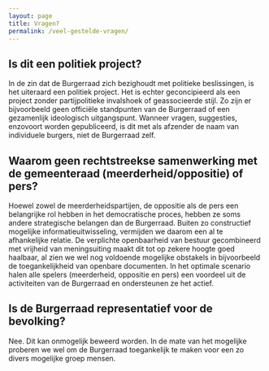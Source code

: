 ```yaml
---
layout: page
title: Vragen?
permalink: /veel-gestelde-vragen/
---
```


## Is dit een politiek project?
In de zin dat de Burgerraad zich bezighoudt met politieke beslissingen, is het uiteraard een politiek project. Het is echter geconcipieerd als een project zonder partijpolitieke invalshoek of geassocieerde stijl. Zo zijn er bijvoorbeeld geen officiële standpunten van de Burgerraad of een gezamenlijk ideologisch uitgangspunt. Wanneer vragen, suggesties, enzovoort worden gepubliceerd, is dit met als afzender de naam van individuele burgers, niet de Burgerraad zelf.

## Waarom geen rechtstreekse samenwerking met de gemeenteraad (meerderheid/oppositie) of pers?
Hoewel zowel de meerderheidspartijen, de oppositie als de pers een belangrijke rol hebben in het democratische proces, hebben ze soms andere strategische belangen dan de Burgerraad. Buiten zo constructief mogelijke informatieuitwisseling, vermijden we daarom een al te afhankelijke relatie. De verplichte openbaarheid van bestuur gecombineerd met vrijheid van meningsuiting maakt dit tot op zekere hoogte goed haalbaar, al zien we wel nog voldoende mogelijke obstakels in bijvoorbeeld de toegankelijkheid van openbare documenten. In het optimale scenario halen alle spelers (meerderheid, oppositie en pers) een voordeel uit de activiteiten van de Burgerraad en ondersteunen ze het actief.

## Is de Burgerraad representatief voor de bevolking?
Nee. Dit kan onmogelijk beweerd worden. In de mate van het mogelijke proberen we wel om de Burgerraad toegankelijk te maken voor een zo divers mogelijke groep mensen.
